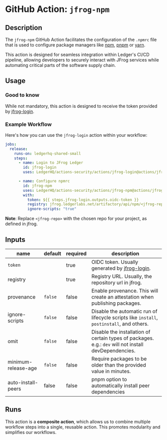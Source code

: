 # GitHub Action: `jfrog-npm`

<!-- action-docs-description source="action.yml" -->

## Description

The `jfrog-npm` GitHub Action facilitates the configuration of the `.npmrc`
file that is used to configure package managers like
[npm](https://docs.npmjs.com/cli/v11/configuring-npm/npmrc),
[pnpm](https://pnpm.io/) or [yarn](https://yarnpkg.com/).

This action is designed for seamless integration within Ledger's CI/CD
pipeline, allowing developers to securely interact with JFrog services while
automating critical parts of the software supply chain.

<!-- action-docs-description source="action.yml" -->

## Usage

### Good to know

While not mandatory, this action is designed to receive the token provided by
[jfrog-login](../jfrog-login/).

### Example Workflow

Here's how you can use the `jfrog-login` action within your workflow:

```yaml
jobs:
  release:
    runs-on: ledgerhq-shared-small
    steps:
      - name: Login to JFrog Ledger
        id: jfrog-login
        uses: LedgerHQ/actions-security/actions/jfrog-login@actions/jfrog-login-1

      - name: Configure npmrc
        id: jfrog-npm
        uses: LedgerHQ/actions-security/actions/jfrog-npm@actions/jfrog-npm-1
        with:
          token: ${{ steps.jfrog-login.outputs.oidc-token }}
          registry: jfrog.ledgerlabs.net/artifactory/api/npm/<jfrog-repo>
          ignore-scripts: "true"
```

**Note**: Replace `<jfrog-repo>` with the chosen repo for your project, as
defined in jfrog.

<!-- action-docs-inputs source="action.yml" -->

## Inputs

<!-- markdownlint-disable MD013 -->

| name                | default | required | description                                                                                          |
| ------------------- | ------- | -------- | ---------------------------------------------------------------------------------------------------- |
| `token`             |         | true     | OIDC token. Usually generated by [jfrog-login](../jfrog-login/).                                     |
| registry            |         | true     | Registry URL. Usually, the repository url in jfrog.                                                  |
| provenance          | `false` | false    | Enable provenance. This will create an attestation when publishing packages.                         |
| ignore-scripts      | `false` | false    | Disable the automatic run of lifecycle scripts like `install`, `postinstall`, and others.            |
| omit                | `false` | false    | Disable the installation of certain types of packages. e.g.: `dev` will not install devDependencies. |
| minimum-release-age | `false` | false    | Require packages to be older than the provided value in minutes.                                     |
| auto-install-peers  | false   | false    | pnpm option to automatically install peer dependencies                                               |

<!-- markdownlint-enable MD013 -->
<!-- action-docs-inputs source="action.yml" -->

## Runs

This action is a **composite action**, which allows us to combine multiple
workflow steps into a single, reusable action. This promotes modularity and
simplifies our workflows.
